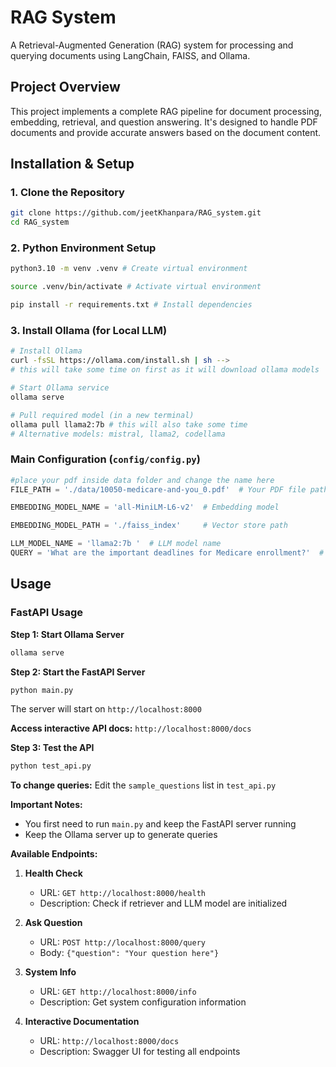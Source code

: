 # RAG System

A Retrieval-Augmented Generation (RAG) system for processing and querying documents using LangChain, FAISS, and Ollama.

## Project Overview

This project implements a complete RAG pipeline for document processing, embedding, retrieval, and question answering. It's designed to handle PDF documents and provide accurate answers based on the document content.

## Installation & Setup


### 1. Clone the Repository
```bash
git clone https://github.com/jeetKhanpara/RAG_system.git
cd RAG_system
```

### 2. Python Environment Setup
```bash
python3.10 -m venv .venv # Create virtual environment

source .venv/bin/activate # Activate virtual environment

pip install -r requirements.txt # Install dependencies
```

### 3. Install Ollama (for Local LLM)
```bash
# Install Ollama
curl -fsSL https://ollama.com/install.sh | sh --> 
# this will take some time on first as it will download ollama models

# Start Ollama service
ollama serve

# Pull required model (in a new terminal)
ollama pull llama2:7b # this will also take some time
# Alternative models: mistral, llama2, codellama
```

### Main Configuration (`config/config.py`)
```python
#place your pdf inside data folder and change the name here
FILE_PATH = './data/10050-medicare-and-you_0.pdf'  # Your PDF file path

EMBEDDING_MODEL_NAME = 'all-MiniLM-L6-v2'  # Embedding model

EMBEDDING_MODEL_PATH = './faiss_index'     # Vector store path

LLM_MODEL_NAME = 'llama2:7b '  # LLM model name
QUERY = 'What are the important deadlines for Medicare enrollment?'  # Default query, you can change your query here
```

## Usage

### FastAPI Usage

**Step 1: Start Ollama Server**
```bash
ollama serve
```

**Step 2: Start the FastAPI Server**
```bash
python main.py
```

The server will start on `http://localhost:8000`

**Access interactive API docs:** `http://localhost:8000/docs`

**Step 3: Test the API**
```bash
python test_api.py
```

**To change queries:** Edit the `sample_questions` list in `test_api.py`

**Important Notes:**
- You first need to run `main.py` and keep the FastAPI server running
- Keep the Ollama server up to generate queries

**Available Endpoints:**

1. **Health Check**
   - URL: `GET http://localhost:8000/health`
   - Description: Check if retriever and LLM model are initialized

2. **Ask Question**
   - URL: `POST http://localhost:8000/query`
   - Body: `{"question": "Your question here"}`

3. **System Info**
   - URL: `GET http://localhost:8000/info`
   - Description: Get system configuration information

4. **Interactive Documentation**
   - URL: `http://localhost:8000/docs`
   - Description: Swagger UI for testing all endpoints

